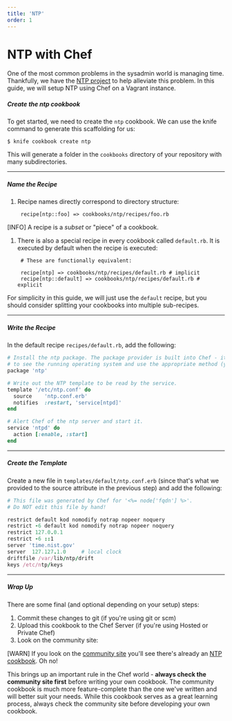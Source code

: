 ```yaml
---
title: 'NTP'
order: 1
---
```


NTP with Chef
=============
One of the most common problems in the sysadmin world is managing time. Thankfully, we have the [NTP project](http://www.ntp.org/) to help alleviate this problem. In this guide, we will setup NTP using Chef on a Vagrant instance.

##### Create the ntp cookbook
To get started, we need to create the `ntp` cookbook. We can use the knife command to generate this scaffolding for us:

    $ knife cookbook create ntp

This will generate a folder in the `cookbooks` directory of your repository with many subdirectories.

- - -

##### Name the Recipe
1. Recipe names directly correspond to directory structure:

        recipe[ntp::foo] => cookbooks/ntp/recipes/foo.rb

  [INFO] A recipe is a *subset* or "piece" of a cookbook.

1. There is also a special recipe in every cookbook called `default.rb`. It is executed by default when the recipe is executed:

        # These are functionally equivalent:

        recipe[ntp] => cookbooks/ntp/recipes/default.rb # implicit
        recipe[ntp::default] => cookbooks/ntp/recipes/default.rb # explicit

For simplicity in this guide, we will just use the `default` recipe, but you should consider splitting your cookbooks into multiple sub-recipes.

- - -

##### Write the Recipe
In the default recipe `recipes/default.rb`, add the following:

```ruby
# Install the ntp package. The package provider is built into Chef - it will check
# to see the running operating system and use the appropriate method (yum, apt, etc).
package 'ntp'

# Write out the NTP template to be read by the service.
template '/etc/ntp.conf' do
  source    'ntp.conf.erb'
  notifies  :restart, 'service[ntpd]'
end

# Alert Chef of the ntp server and start it.
service 'ntpd' do
  action [:enable, :start]
end
```

- - -

##### Create the Template
Create a new file in `templates/default/ntp.conf.erb` (since that's what we provided to the source attribute in the previous step) and add the following:

```ruby
# This file was generated by Chef for '<%= node['fqdn'] %>'.
# Do NOT edit this file by hand!

restrict default kod nomodify notrap nopeer noquery
restrict -6 default kod nomodify notrap nopeer noquery
restrict 127.0.0.1
restrict -6 ::1
server 'time.nist.gov'
server  127.127.1.0     # local clock
driftfile /var/lib/ntp/drift
keys /etc/ntp/keys
```

- - -

##### Wrap Up
There are some final (and optional depending on your setup) steps:

1. Commit these changes to git (if you're using git or scm)
1. Upload this cookbook to the Chef Server (if you're using Hosted or Private Chef)
1. Look on the community site:

  [WARN] If you look on the [community site](https://community.opscode.com) you'll see there's already an [NTP cookbook](https://community.opscode.com/cookbooks/ntp). Oh no!

  This brings up an important rule in the Chef world - **always check the community site first** before writing your own cookbook. The community cookbook is much more feature-complete than the one we've written and will better suit your needs. While this cookbook serves as a great learning process, always check the community site before developing your own cookbook.
